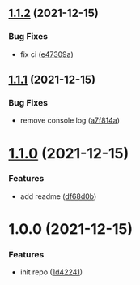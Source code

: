 ## [1.1.2](https://github.com/rap2hpoutre/csv-elasticsearch/compare/v1.1.1...v1.1.2) (2021-12-15)


### Bug Fixes

* fix ci ([e47309a](https://github.com/rap2hpoutre/csv-elasticsearch/commit/e47309a2f508595d81019227f4987902c85bfc5d))

## [1.1.1](https://github.com/rap2hpoutre/csv-elasticsearch/compare/v1.1.0...v1.1.1) (2021-12-15)


### Bug Fixes

* remove console log ([a7f814a](https://github.com/rap2hpoutre/csv-elasticsearch/commit/a7f814a4c2c497e1768c1f21206e27554d9a6f91))

# [1.1.0](https://github.com/rap2hpoutre/csv-elasticsearch/compare/v1.0.0...v1.1.0) (2021-12-15)


### Features

* add readme ([df68d0b](https://github.com/rap2hpoutre/csv-elasticsearch/commit/df68d0b2f0389583fae27963126e466f9ee33027))

# 1.0.0 (2021-12-15)


### Features

* init repo ([1d42241](https://github.com/rap2hpoutre/csv-elasticsearch/commit/1d42241ed6f3f5ff9a3d7479a8bdd74111fb7ef0))
